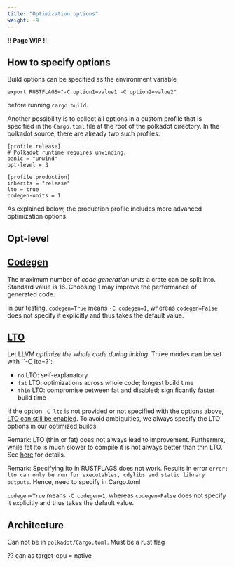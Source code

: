 ```yaml
---
title: "Optimization options"
weight: -9
---
```


**!! Page WIP !!**

## How to specify options

Build options can be specified as the environment variable
```
export RUSTFLAGS="-C option1=value1 -C option2=value2"
```
before running ``cargo build``.

Another possibility is to collect all options in a custom profile that is specified in the ``Cargo.toml`` file at the root of the polkadot directory. In the polkadot source, there are already two such profiles:
```
[profile.release]
# Polkadot runtime requires unwinding.
panic = "unwind"
opt-level = 3

[profile.production]
inherits = "release"
lto = true
codegen-units = 1
```
As explained below, the production profile includes more advanced optimization options.

## Opt-level


## [Codegen](https://doc.rust-lang.org/rustc/codegen-options/index.html#codegen-units)
The maximum number of *code generation units* a crate can be split into. Standard value is 16. Choosing 1 may improve the performance of generated code.

In our testing, ``codegen=True`` means ``-C codegen=1``, whereas ``codegen=False`` does not specify it explicitly and thus takes the default value.



## [LTO](https://doc.rust-lang.org/rustc/codegen-options/index.html#lto)

Let LLVM *optimize the whole code during linking*. Three modes can be set with ``-C lto=?`:
- ``no`` LTO: self-explanatory
- ``fat`` LTO: optimizations across whole code; longest build time
- ``thin`` LTO: compromise between fat and disabled; significantly faster build time

If the option ``-C lto`` is not provided or not specified with the options above, [LTO can still be enabled](https://doc.rust-lang.org/rustc/codegen-options/index.html#lto). To avoid ambiguities, we always specify the LTO options in our optimized builds. 


Remark: LTO (thin or fat) does not always lead to improvement. Furthermre, while fat lto is much slower to compile it is not always better than thin LTO. See [here](http://blog.llvm.org/2016/06/thinlto-scalable-and-incremental-lto.html) for details.

Remark: Specifying lto in RUSTFLAGS does not work. Results in error ``error: lto can only be run for executables, cdylibs and static library outputs``. Hence, need to specify in Cargo.toml

``codegen=True`` means ``-C codegen=1``, whereas ``codegen=False`` does not specify it explicitly and thus takes the default value.

## Architecture

Can not be in ``polkadot/Cargo.toml``. Must be a rust flag

?? can as target-cpu = native

